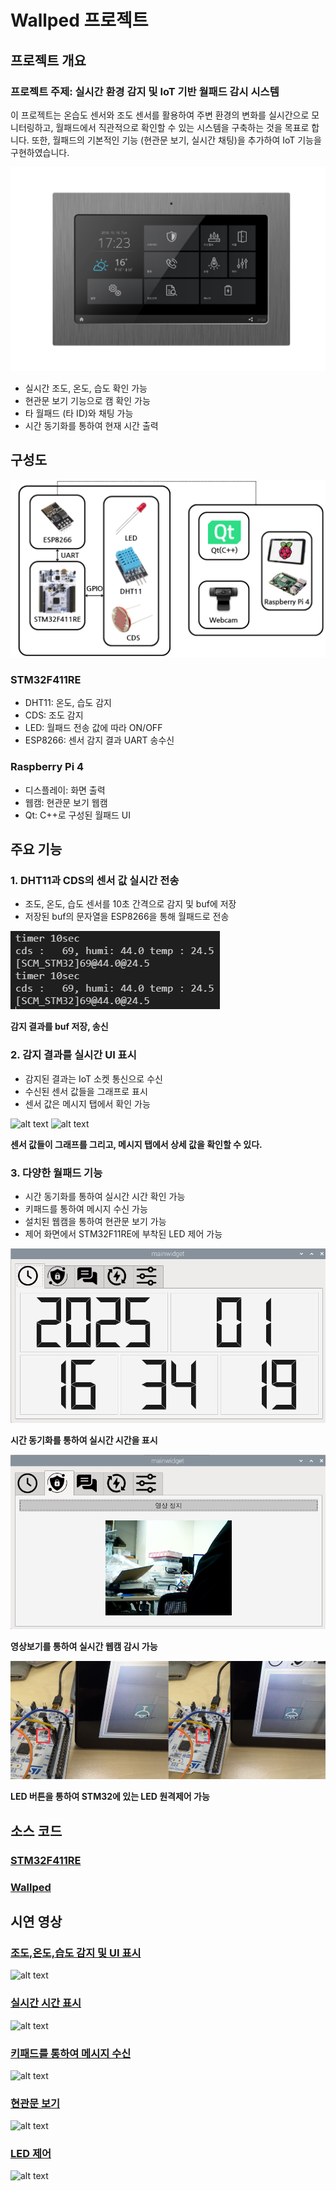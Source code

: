 # Wallped 프로젝트
## 프로젝트 개요
### 프로젝트 주제: 실시간 환경 감지 및 IoT 기반 월패드 감시 시스템

이 프로젝트는 온습도 센서와 조도 센서를 활용하여 주변 환경의 변화를 실시간으로 모니터링하고, 월패드에서 직관적으로 확인할 수 있는 시스템을 구축하는 것을 목표로 합니다. 또한, 월패드의 기본적인 기능 (현관문 보기, 실시간 채팅)을 추가하여 IoT 기능을 구현하였습니다.

![img/월패드.png](img/월패드.png)
- 실시간 조도, 온도, 습도 확인 가능
- 현관문 보기 기능으로 캠 확인 가능
- 타 월패드 (타 ID)와 채팅 가능
- 시간 동기화를 통하여 현재 시간 출력

## 구성도
![alt text](img/구성도.png)
### STM32F411RE
- DHT11: 온도, 습도 감지
- CDS: 조도 감지
- LED: 월패드 전송 값에 따라 ON/OFF
- ESP8266: 센서 감지 결과 UART 송수신

### Raspberry Pi 4
- 디스플레이: 화면 출력
- 웹캠: 현관문 보기 웹캠
- Qt: C++로 구성된 월패드 UI


## 주요 기능
### 1. DHT11과 CDS의 센서 값 실시간 전송
- 조도, 온도, 습도 센서를 10초 간격으로 감지 및 buf에 저장
- 저장된 buf의 문자열을 ESP8266을 통해 월패드로 전송

![alt text](img/감지결과.png)

**감지 결과를 buf 저장, 송신**

### 2. 감지 결과를 실시간 UI 표시
- 감지된 결과는 IoT 소켓 통신으로 수신
- 수신된 센서 값들을 그래프로 표시
- 센서 값은 메시지 탭에서 확인 가능

![alt text](img/그래프센서.png)
![alt text](img/메시지센서.jpg)

**센서 값들이 그래프를 그리고, 메시지 탭에서 상세 값을 확인할 수 있다.**

### 3. 다양한 월패드 기능
- 시간 동기화를 통하여 실시간 시간 확인 가능
- 키패드를 통하여 메시지 수신 가능
- 설치된 웹캠을 통하여 현관문 보기 가능
- 제어 화면에서 STM32F11RE에 부착된 LED 제어 가능

![alt text](img/시간.png)

**시간 동기화를 통하여 실시간 시간을 표시**

![alt text](img/홈화면보기.png)

**영상보기를 통하여 실시간 웹캠 감시 가능**

![alt text](img/LED원격제어.png)

**LED 버튼을 통하여 STM32에 있는 LED 원격제어 가능**
## 소스 코드

### [STM32F411RE](/STM32/)
### [Wallped](/Wallped/)

## 시연 영상

### [조도,온도,습도 감지 및 UI 표시](https://drive.google.com/file/d/1gCWeGIDDWATdt3Xk5l3WrlzrLc3Rgkkl/view?usp=sharing)

![alt text](video/센서값감지및UI표시.gif)

### [실시간 시간 표시](https://drive.google.com/file/d/1TVUW97ZFnsKz3jvqQJSvyZzSWWjPDnSb/view?usp=sharing)

![alt text](video/실시간시간표시.gif)

### [키패드를 통하여 메시지 수신](https://drive.google.com/file/d/1oHRbAzyli-6_JeqzuV2cmKul2beWf8BZ/view?usp=sharing)

![alt text](video/키패드메시지전송.gif)

### [현관문 보기](https://drive.google.com/file/d/1G9z46wqBTT7ZMf9RAAS05ESFlK-0gYcn/view?usp=sharing)

![alt text](video/홈화면보기.gif)

### [LED 제어](https://drive.google.com/file/d/1G_lkWniTCsucssTRn1Pm5442s7pYCX4v/view?usp=sharing)

![alt text](video/LED원격제어.gif)